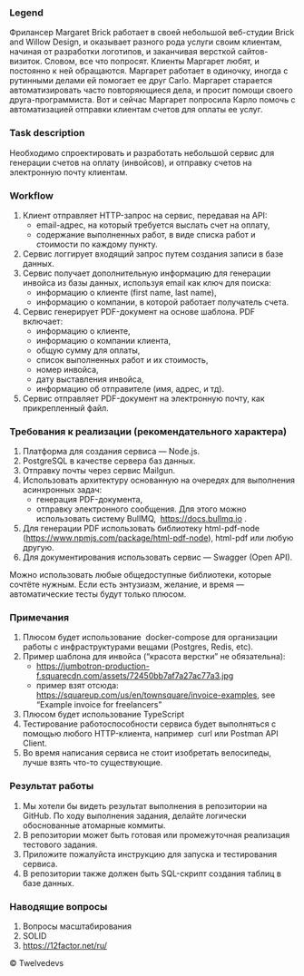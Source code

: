 ### Legend

Фрилансер Margaret Brick работает в своей небольшой веб-студии Brick and Willow Design, и оказывает разного рода услуги
своим клиентам, начиная от разработки логотипов, и заканчивая версткой сайтов-визиток. Словом, все что попросят. Клиенты
Маргарет любят, и постоянно к ней обращаются. Маргарет работает в одиночку, иногда с рутинными делами ей помогает ее
друг Carlo. Маргарет старается автоматизировать часто повторяющиеся дела, и просит помощи своего друга-программиста. Вот
и сейчас Маргарет попросила Карло помочь с автоматизацией отправки клиентам счетов для оплаты ее услуг.

### Task description

Необходимо спроектировать и разработать небольшой сервис для генерации счетов на оплату
(инвойсов), и отправку счетов на электронную почту клиентам.

### Workflow

1. Клиент отправляет HTTP-запрос на сервис, передавая на API:
    - email-адрес, на который требуется выслать счет на оплату,
    - содержание выполненных работ, в виде списка работ и стоимости по каждому пункту.
2. Сервис логгирует входящий запрос путем создания записи в базе данных.
3. Сервис получает дополнительную информацию для генерации инвойса из базы данных, используя email как ключ для поиска:
    - информацию о клиенте (first name, last name),
    - информацию о компании, в которой работает получатель счета.
4. Сервис генерирует PDF-документ на основе шаблона. PDF включает:
    - информацию о клиенте,
    - информацию о компании клиента,
    - общую сумму для оплаты,
    - список выполненных работ и их стоимость,
    - номер инвойса,
    - дату выставления инвойса,
    - информацию об отправителе (имя, адрес, и тд).
5. Сервис отправляет PDF-документ на электронную почту, как прикрепленный файл.

### Требования к реализации (рекомендательного характера)

1. Платформа для создания сервиса — Node.js.
2. PostgreSQL в качестве сервера баз данных.
3. Отправку почты через сервис Mailgun.
4. Использовать архитектуру основанную на очередях для выполнения асинхронных задач:
    - генерация PDF-документа,
    - отправку электронного сообщения. Для этого можно использовать систему BullMQ, ​ https://docs.bullmq.io​ .
5. Для генерации PDF использовать библиотеку html-pdf-node​ (https://www.npmjs.com/package/html-pdf-node), html-pdf или
   любую другую.
6. Для документирования использовать сервис — Swagger (Open API).

Можно использовать любые общедоступные библиотеки, которые сочтёте нужным.
Если есть энтузиазм, желание, и время — автоматические тесты будут только плюсом.

### Примечания

1. Плюсом будет использование ​ docker-compose​ для организации работы с
   инфраструктурами вещами (Postgres, Redis, etc).
1. Пример шаблона для инвойса (“красота верстки” не обязательна):
    - https://jumbotron-production-f.squarecdn.com/assets/72450bb7af7a27ac77a3.jpg
    - пример взят отсюда: ​ https://squareup.com/us/en/townsquare/invoice-examples​ , see “Example invoice for
      freelancers”
1. Плюсом будет использование TypeScript
1. Тестирование работоспособности сервиса будет выполняться с помощью любого HTTP-клиента, например ​ curl​ или Postman
   API Client.
1. Во время написания сервиса не стоит изобретать велосипеды, лучше взять что-то
   существующие.

### Результат работы

1. Мы хотели бы видеть результат выполнения в репозитории на GitHub. По ходу
   выполнения задания, делайте логически обоснованные атомарные коммиты.
2. В репозитории может быть готовая или промежуточная реализация тестового задания.
3. Приложите пожалуйста инструкцию для запуска и тестирования сервиса.
4. В репозитории также должен быть SQL-скрипт создания таблиц в базе данных.

### Наводящие вопросы

1. Вопросы масштабирования
2. SOLID
3. https://12factor.net/ru/

&copy; Twelvedevs